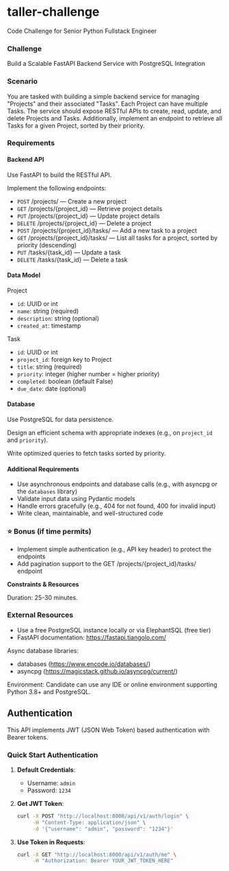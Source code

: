 # taller-challenge
Code Challenge for Senior Python Fullstack Engineer

### Challenge
Build a Scalable FastAPI Backend Service with PostgreSQL Integration

### Scenario
You are tasked with building a simple backend service for managing "Projects" and their associated "Tasks". Each Project can have multiple Tasks. The service should expose RESTful APIs to create, read, update, and delete Projects and Tasks. Additionally, implement an endpoint to retrieve all Tasks for a given Project, sorted by their priority.

### Requirements

#### Backend API

Use FastAPI to build the RESTful API.

Implement the following endpoints:

- `POST` /projects/ — Create a new project
- `GET` /projects/{project_id} — Retrieve project details
- `PUT` /projects/{project_id} — Update project details
- `DELETE` /projects/{project_id} — Delete a project
- `POST` /projects/{project_id}/tasks/ — Add a new task to a project
- `GET` /projects/{project_id}/tasks/ — List all tasks for a project, sorted by priority (descending)
- `PUT` /tasks/{task_id} — Update a task
- `DELETE` /tasks/{task_id} — Delete a task

#### Data Model

Project

- `id`: UUID or int
- `name`: string (required)
- `description`: string (optional)
- `created_at`: timestamp

Task

- `id`: UUID or int
- `project_id`: foreign key to Project
- `title`: string (required)
- `priority`: integer (higher number = higher priority)
- `completed`: boolean (default False)
- `due_date`: date (optional)

#### Database

Use PostgreSQL for data persistence.

Design an efficient schema with appropriate indexes (e.g., on `project_id` and `priority`).

Write optimized queries to fetch tasks sorted by priority.

#### Additional Requirements

- Use asynchronous endpoints and database calls (e.g., with asyncpg or the `databases` library)
- Validate input data using Pydantic models
- Handle errors gracefully (e.g., 404 for not found, 400 for invalid input)
- Write clean, maintainable, and well-structured code

### ⭐️ Bonus (if time permits)

- Implement simple authentication (e.g., API key header) to protect the endpoints
- Add pagination support to the GET /projects/{project_id}/tasks/ endpoint

**Constraints & Resources**

Duration: 25-30 minutes.

### External Resources

- Use a free PostgreSQL instance locally or via ElephantSQL (free tier)
- FastAPI documentation: https://fastapi.tiangolo.com/

Async database libraries:

- databases (https://www.encode.io/databases/)
- asyncpg (https://magicstack.github.io/asyncpg/current/)

Environment: Candidate can use any IDE or online environment supporting Python 3.8+ and PostgreSQL.

## Authentication

This API implements JWT (JSON Web Token) based authentication with Bearer tokens.

### Quick Start Authentication

1. **Default Credentials**:
   - Username: `admin`
   - Password: `1234`

2. **Get JWT Token**:
   ```bash
   curl -X POST "http://localhost:8000/api/v1/auth/login" \
        -H "Content-Type: application/json" \
        -d '{"username": "admin", "password": "1234"}'
   ```

3. **Use Token in Requests**:
   ```bash
   curl -X GET "http://localhost:8000/api/v1/auth/me" \
        -H "Authorization: Bearer YOUR_JWT_TOKEN_HERE"
   ```
